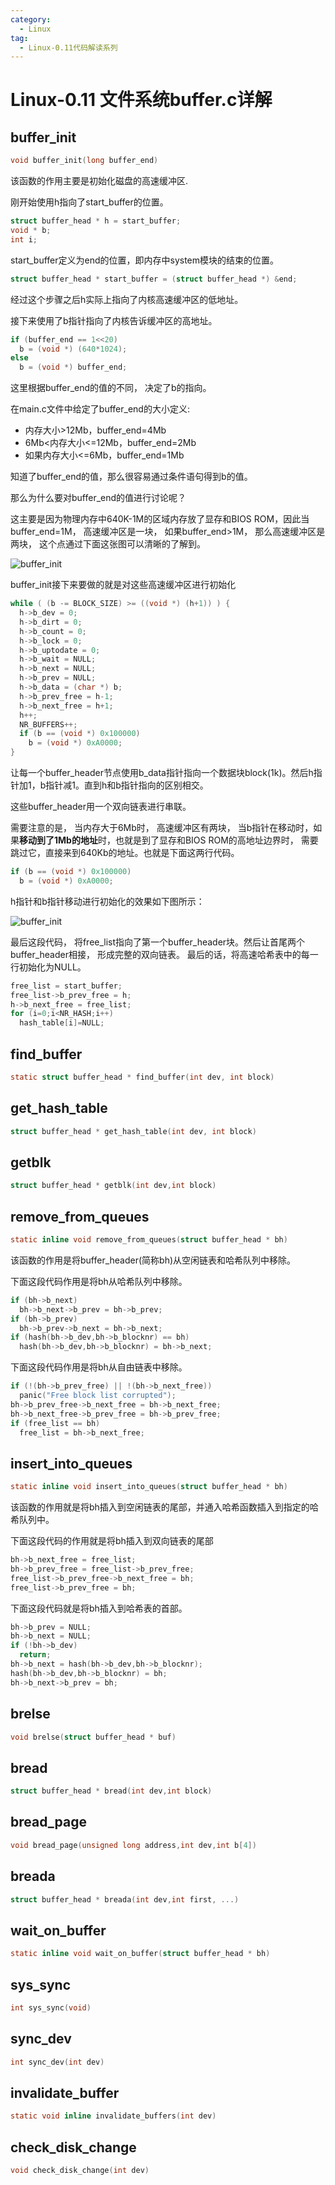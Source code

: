 ```yaml
---
category:
  - Linux
tag:
  - Linux-0.11代码解读系列
---
```


# Linux-0.11 文件系统buffer.c详解

## buffer_init
```c
void buffer_init(long buffer_end)
```

该函数的作用主要是初始化磁盘的高速缓冲区.

刚开始使用h指向了start_buffer的位置。
```c
struct buffer_head * h = start_buffer;
void * b;
int i;
```

start_buffer定义为end的位置，即内存中system模块的结束的位置。
```c
struct buffer_head * start_buffer = (struct buffer_head *) &end;
```
经过这个步骤之后h实际上指向了内核高速缓冲区的低地址。


接下来使用了b指针指向了内核告诉缓冲区的高地址。
```c
if (buffer_end == 1<<20)
  b = (void *) (640*1024);
else
  b = (void *) buffer_end;
```
这里根据buffer_end的值的不同， 决定了b的指向。

在main.c文件中给定了buffer_end的大小定义:

- 内存大小>12Mb，buffer_end=4Mb
- 6Mb<内存大小<=12Mb，buffer_end=2Mb
- 如果内存大小<=6Mb，buffer_end=1Mb

知道了buffer_end的值，那么很容易通过条件语句得到b的值。

那么为什么要对buffer_end的值进行讨论呢？

这主要是因为物理内存中640K-1M的区域内存放了显存和BIOS ROM，因此当buffer_end=1M， 高速缓冲区是一块， 如果buffer_end>1M， 那么高速缓冲区是两块， 这个点通过下面这张图可以清晰的了解到。

![buffer_init](https://github.com/zgjsxx/static-img-repo/raw/main/blog/Linux/Linux-0.11-fs/buffer/buffer_init.png)

buffer_init接下来要做的就是对这些高速缓冲区进行初始化
```c
while ( (b -= BLOCK_SIZE) >= ((void *) (h+1)) ) {
  h->b_dev = 0;
  h->b_dirt = 0;
  h->b_count = 0;
  h->b_lock = 0;
  h->b_uptodate = 0;
  h->b_wait = NULL;
  h->b_next = NULL;
  h->b_prev = NULL;
  h->b_data = (char *) b;
  h->b_prev_free = h-1;
  h->b_next_free = h+1;
  h++;
  NR_BUFFERS++;
  if (b == (void *) 0x100000)
    b = (void *) 0xA0000;
}
```
让每一个buffer_header节点使用b_data指针指向一个数据块block(1k)。然后h指针加1，b指针减1。直到h和b指针指向的区别相交。

这些buffer_header用一个双向链表进行串联。

需要注意的是， 当内存大于6Mb时， 高速缓冲区有两块， 当b指针在移动时，如果**移动到了1Mb的地址**时，也就是到了显存和BIOS ROM的高地址边界时， 需要跳过它，直接来到640Kb的地址。也就是下面这两行代码。

```c
if (b == (void *) 0x100000)
  b = (void *) 0xA0000;
```
h指针和b指针移动进行初始化的效果如下图所示：

![buffer_init](https://github.com/zgjsxx/static-img-repo/raw/main/blog/Linux/Linux-0.11-fs/buffer/buffer_init2.png)

最后这段代码， 将free_list指向了第一个buffer_header块。然后让首尾两个buffer_header相接， 形成完整的双向链表。 最后的话，将高速哈希表中的每一行初始化为NULL。
```c
free_list = start_buffer;
free_list->b_prev_free = h;
h->b_next_free = free_list;
for (i=0;i<NR_HASH;i++)
  hash_table[i]=NULL;
```



## find_buffer
```c
static struct buffer_head * find_buffer(int dev, int block)
```


## get_hash_table
```c
struct buffer_head * get_hash_table(int dev, int block)
```

## getblk
```c
struct buffer_head * getblk(int dev,int block)
```

## remove_from_queues
```c
static inline void remove_from_queues(struct buffer_head * bh)
```
该函数的作用是将buffer_header(简称bh)从空闲链表和哈希队列中移除。

下面这段代码作用是将bh从哈希队列中移除。
```c
if (bh->b_next)
  bh->b_next->b_prev = bh->b_prev;
if (bh->b_prev)
  bh->b_prev->b_next = bh->b_next;
if (hash(bh->b_dev,bh->b_blocknr) == bh)
  hash(bh->b_dev,bh->b_blocknr) = bh->b_next;
```

下面这段代码作用是将bh从自由链表中移除。
```c
if (!(bh->b_prev_free) || !(bh->b_next_free))
  panic("Free block list corrupted");
bh->b_prev_free->b_next_free = bh->b_next_free;
bh->b_next_free->b_prev_free = bh->b_prev_free;
if (free_list == bh)
  free_list = bh->b_next_free;
```

## insert_into_queues
```c
static inline void insert_into_queues(struct buffer_head * bh)
```
该函数的作用就是将bh插入到空闲链表的尾部，并通入哈希函数插入到指定的哈希队列中。

下面这段代码的作用就是将bh插入到双向链表的尾部
```c
bh->b_next_free = free_list;
bh->b_prev_free = free_list->b_prev_free;
free_list->b_prev_free->b_next_free = bh;
free_list->b_prev_free = bh;
```
下面这段代码就是将bh插入到哈希表的首部。
```c
bh->b_prev = NULL;
bh->b_next = NULL;
if (!bh->b_dev)
  return;
bh->b_next = hash(bh->b_dev,bh->b_blocknr);
hash(bh->b_dev,bh->b_blocknr) = bh;
bh->b_next->b_prev = bh;
```

## brelse
```c
void brelse(struct buffer_head * buf)
```

## bread
```c
struct buffer_head * bread(int dev,int block)
```


## bread_page
```c
void bread_page(unsigned long address,int dev,int b[4])
```

## breada
```c
struct buffer_head * breada(int dev,int first, ...)
```


## wait_on_buffer
```c
static inline void wait_on_buffer(struct buffer_head * bh)
```

## sys_sync
```c
int sys_sync(void)
```


## sync_dev
```c
int sync_dev(int dev)
```


## invalidate_buffer
```c
static void inline invalidate_buffers(int dev)
```


## check_disk_change
```c
void check_disk_change(int dev)
```

